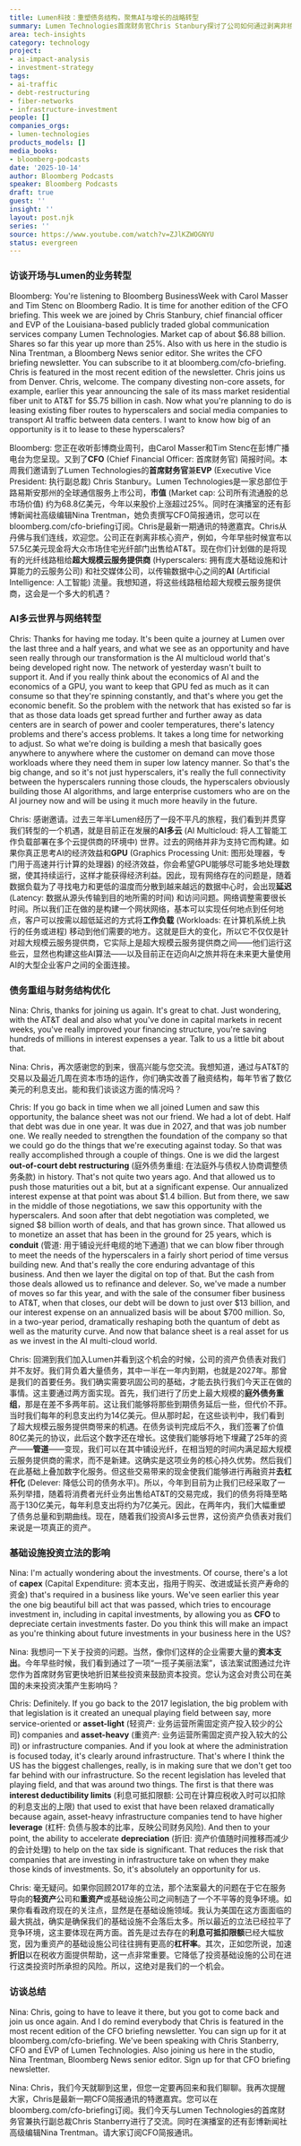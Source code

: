 ```yaml
---
title: Lumen科技：重塑债务结构，聚焦AI与增长的战略转型
summary: Lumen Technologies首席财务官Chris Stanbury探讨了公司如何通过剥离非核心资产、大规模债务重组，并利用现有光纤网络服务AI多云流量，以实现未来的强劲增长和更健康的财务状况。
area: tech-insights
category: technology
project:
- ai-impact-analysis
- investment-strategy
tags:
- ai-traffic
- debt-restructuring
- fiber-networks
- infrastructure-investment
people: []
companies_orgs:
- lumen-technologies
products_models: []
media_books:
- bloomberg-podcasts
date: '2025-10-14'
author: Bloomberg Podcasts
speaker: Bloomberg Podcasts
draft: true
guest: ''
insight: ''
layout: post.njk
series: ''
source: https://www.youtube.com/watch?v=ZJlKZWOGNYU
status: evergreen
---
```

### 访谈开场与Lumen的业务转型

Bloomberg: You're listening to Bloomberg BusinessWeek with Carol Masser and Tim Stenc on Bloomberg Radio. It is time for another edition of the CFO briefing. This week we are joined by Chris Stanbury, chief financial officer and EVP of the Louisiana-based publicly traded global communication services company Lumen Technologies. Market cap of about $6.88 billion. Shares so far this year up more than 25%. Also with us here in the studio is Nina Trentman, a Bloomberg News senior editor. She writes the CFO briefing newsletter. You can subscribe to it at bloomberg.com/cfo-briefing. Chris is featured in the most recent edition of the newsletter. Chris joins us from Denver. Chris, welcome. The company divesting non-core assets, for example, earlier this year announcing the sale of its mass market residential fiber unit to AT&T for $5.75 billion in cash. Now what you're planning to do is leasing existing fiber routes to hyperscalers and social media companies to transport AI traffic between data centers. I want to know how big of an opportunity is it to lease to these hyperscalers?

Bloomberg: 您正在收听彭博商业周刊，由Carol Masser和Tim Stenc在彭博广播电台为您呈现。又到了**CFO** (Chief Financial Officer: 首席财务官) 简报时间。本周我们邀请到了Lumen Technologies的**首席财务官**兼**EVP** (Executive Vice President: 执行副总裁) Chris Stanbury。Lumen Technologies是一家总部位于路易斯安那州的全球通信服务上市公司，**市值** (Market cap: 公司所有流通股的总市场价值) 约为68.8亿美元，今年以来股价上涨超过25%。同时在演播室的还有彭博新闻社高级编辑Nina Trentman，她负责撰写CFO简报通讯，您可以在bloomberg.com/cfo-briefing订阅。Chris是最新一期通讯的特邀嘉宾。Chris从丹佛与我们连线，欢迎您。公司正在剥离非核心资产，例如，今年早些时候宣布以57.5亿美元现金将大众市场住宅光纤部门出售给AT&T。现在你们计划做的是将现有的光纤线路租给**超大规模云服务提供商** (Hyperscalers: 拥有庞大基础设施和计算能力的云服务公司) 和社交媒体公司，以传输数据中心之间的**AI** (Artificial Intelligence: 人工智能) 流量。我想知道，将这些线路租给超大规模云服务提供商，这会是一个多大的机遇？

### AI多云世界与网络转型

Chris: Thanks for having me today. It's been quite a journey at Lumen over the last three and a half years, and what we see as an opportunity and have seen really through our transformation is the AI multicloud world that's being developed right now. The network of yesterday wasn't built to support it. And if you really think about the economics of AI and the economics of a GPU, you want to keep that GPU fed as much as it can consume so that they're spinning constantly, and that's where you get the economic benefit. So the problem with the network that has existed so far is that as those data loads get spread further and further away as data centers are in search of power and cooler temperatures, there's latency problems and there's access problems. It takes a long time for networking to adjust. So what we're doing is building a mesh that basically goes anywhere to anywhere where the customer on demand can move those workloads where they need them in super low latency manner. So that's the big change, and so it's not just hyperscalers, it's really the full connectivity between the hyperscalers running those clouds, the hyperscalers obviously building those AI algorithms, and large enterprise customers who are on the AI journey now and will be using it much more heavily in the future.

Chris: 感谢邀请。过去三年半Lumen经历了一段不平凡的旅程，我们看到并贯穿我们转型的一个机遇，就是目前正在发展的**AI多云** (AI Multicloud: 将人工智能工作负载部署在多个云提供商的环境中) 世界。过去的网络并非为支持它而构建。如果你真正思考AI的经济效益和**GPU** (Graphics Processing Unit: 图形处理器，专门用于高速并行计算的处理器) 的经济效益，你会希望GPU能够尽可能多地处理数据，使其持续运行，这样才能获得经济利益。因此，现有网络存在的问题是，随着数据负载为了寻找电力和更低的温度而分散到越来越远的数据中心时，会出现**延迟** (Latency: 数据从源头传输到目的地所需的时间) 和访问问题。网络调整需要很长时间。所以我们正在做的是构建一个网状网络，基本可以实现任何地点到任何地点，客户可以按需以超低延迟的方式将**工作负载** (Workloads: 在计算机系统上执行的任务或进程) 移动到他们需要的地方。这就是巨大的变化，所以它不仅仅是针对超大规模云服务提供商，它实际上是超大规模云服务提供商之间——他们运行这些云，显然也构建这些AI算法——以及目前正在迈向AI之旅并将在未来更大量使用AI的大型企业客户之间的全面连接。

### 债务重组与财务结构优化

Nina: Chris, thanks for joining us again. It's great to chat. Just wondering, with the AT&T deal and also what you've done in capital markets in recent weeks, you've really improved your financing structure, you're saving hundreds of millions in interest expenses a year. Talk to us a little bit about that.

Nina: Chris，再次感谢您的到来，很高兴能与您交流。我想知道，通过与AT&T的交易以及最近几周在资本市场的运作，你们确实改善了融资结构，每年节省了数亿美元的利息支出。能和我们谈谈这方面的情况吗？

Chris: If you go back in time when we all joined Lumen and saw this opportunity, the balance sheet was not our friend. We had a lot of debt. Half that debt was due in one year. It was due in 2027, and that was job number one. We really needed to strengthen the foundation of the company so that we could go do the things that we're executing against today. So that was really accomplished through a couple of things. One is we did the largest **out-of-court debt restructuring** (庭外债务重组: 在法庭外与债权人协商调整债务条款) in history. That's not quite two years ago. And that allowed us to push those maturities out a bit, but at a significant expense. Our annualized interest expense at that point was about $1.4 billion. But from there, we saw in the middle of those negotiations, we saw this opportunity with the hyperscalers. And soon after that debt negotiation was completed, we signed $8 billion worth of deals, and that has grown since. That allowed us to monetize an asset that has been in the ground for 25 years, which is **conduit** (管道: 用于铺设光纤电缆的地下通道) that we can blow fiber through to meet the needs of the hyperscalers in a fairly short period of time versus building new. And that's really the core enduring advantage of this business. And then we layer the digital on top of that. But the cash from those deals allowed us to refinance and delever. So, we've made a number of moves so far this year, and with the sale of the consumer fiber business to AT&T, when that closes, our debt will be down to just over $13 billion, and our interest expense on an annualized basis will be about $700 million. So, in a two-year period, dramatically reshaping both the quantum of debt as well as the maturity curve. And now that balance sheet is a real asset for us as we invest in the AI multi-cloud world.

Chris: 回溯到我们加入Lumen并看到这个机会的时候，公司的资产负债表对我们并不友好。我们背负着大量债务，其中一半在一年内到期，也就是2027年。那曾是我们的首要任务。我们确实需要巩固公司的基础，才能去执行我们今天正在做的事情。这主要通过两方面实现。首先，我们进行了历史上最大规模的**庭外债务重组**，那是在差不多两年前。这让我们能够将那些到期债务延后一些，但代价不菲。当时我们每年的利息支出约为14亿美元。但从那时起，在这些谈判中，我们看到了超大规模云服务提供商带来的机遇。在债务谈判完成后不久，我们签署了价值80亿美元的协议，此后这个数字还在增长。这使我们能够将地下埋藏了25年的资产——**管道**——变现，我们可以在其中铺设光纤，在相当短的时间内满足超大规模云服务提供商的需求，而不是新建。这确实是这项业务的核心持久优势。然后我们在此基础上叠加数字化服务。但这些交易带来的现金使我们能够进行再融资并**去杠杆化** (Delever: 降低公司的债务水平)。所以，今年到目前为止我们已经采取了一系列举措，随着将消费者光纤业务出售给AT&T的交易完成，我们的债务将降至略高于130亿美元，每年利息支出将约为7亿美元。因此，在两年内，我们大幅重塑了债务总量和到期曲线。现在，随着我们投资AI多云世界，这份资产负债表对我们来说是一项真正的资产。

### 基础设施投资立法的影响

Nina: I'm actually wondering about the investments. Of course, there's a lot of **capex** (Capital Expenditure: 资本支出，指用于购买、改进或延长资产寿命的资金) that's required in a business like yours. We've seen earlier this year the one big beautiful bill act that was passed, which tries to encourage investment in, including in capital investments, by allowing you as **CFO** to depreciate certain investments faster. Do you think this will make an impact as you're thinking about future investments in your business here in the US?

Nina: 我想问一下关于投资的问题。当然，像你们这样的企业需要大量的**资本支出**。今年早些时候，我们看到通过了一项“一揽子美丽法案”，该法案试图通过允许您作为首席财务官更快地折旧某些投资来鼓励资本投资。您认为这会对贵公司在美国的未来投资决策产生影响吗？

Chris: Definitely. If you go back to the 2017 legislation, the big problem with that legislation is it created an unequal playing field between say, more service-oriented or **asset-light** (轻资产: 业务运营所需固定资产投入较少的公司) companies and **asset-heavy** (重资产: 业务运营所需固定资产投入较大的公司) or infrastructure companies. And if you look at where the administration is focused today, it's clearly around infrastructure. That's where I think the US has the biggest challenges, really, is in making sure that we don't get too far behind with our infrastructure. So the recent legislation has leveled that playing field, and that was around two things. The first is that there was **interest deductibility limits** (利息可抵扣限额: 公司在计算应税收入时可以扣除的利息支出的上限) that used to exist that have been relaxed dramatically because again, asset-heavy infrastructure companies tend to have higher **leverage** (杠杆: 负债与股本的比率，反映公司财务风险). And then to your point, the ability to accelerate **depreciation** (折旧: 资产价值随时间推移而减少的会计处理) to help on the tax side is significant. That reduces the risk that companies that are investing in infrastructure take on when they make those kinds of investments. So, it's absolutely an opportunity for us.

Chris: 毫无疑问。如果你回顾2017年的立法，那个法案最大的问题在于它在服务导向的**轻资产**公司和**重资产**或基础设施公司之间制造了一个不平等的竞争环境。如果你看看政府现在的关注点，显然是在基础设施领域。我认为美国在这方面面临的最大挑战，确实是确保我们的基础设施不会落后太多。所以最近的立法已经拉平了竞争环境，这主要体现在两方面。首先是过去存在的**利息可抵扣限额**已经大幅放宽，因为重资产的基础设施公司往往拥有更高的**杠杆率**。其次，正如您所说，加速**折旧**以在税收方面提供帮助，这一点非常重要。它降低了投资基础设施的公司在进行这类投资时所承担的风险。所以，这绝对是我们的一个机会。

### 访谈总结

Nina: Chris, going to have to leave it there, but you got to come back and join us once again. And I do remind everybody that Chris is featured in the most recent edition of the CFO briefing newsletter. You can sign up for it at bloomberg.com/cfo-briefing. We've been speaking with Chris Stanberry, CFO and EVP of Lumen Technologies. Also joining us here in the studio, Nina Trentman, Bloomberg News senior editor. Sign up for that CFO briefing newsletter.

Nina: Chris，我们今天就聊到这里，但您一定要再回来和我们聊聊。我再次提醒大家，Chris是最新一期CFO简报通讯的特邀嘉宾。您可以在bloomberg.com/cfo-briefing订阅。我们今天与Lumen Technologies的首席财务官兼执行副总裁Chris Stanberry进行了交流。同时在演播室的还有彭博新闻社高级编辑Nina Trentman。请大家订阅CFO简报通讯。
